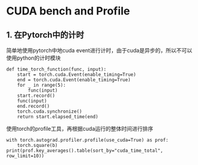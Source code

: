 # CUDA bench and Profile

## 1. 在Pytorch中的计时

简单地使用pytorch中地cuda event进行计时，由于cuda是异步的，所以不可以使用python的计时模块

```python3
def time_torch_function(func, input):
    start = torch.cuda.Event(enable_timing=True)
    end = torch.cuda.Event(enable_timing=True)
    for _ in range(5):
        func(input)
    start.record()
    func(input)
    end.record()
    torch.cuda.synchronize()
    return start.elapsed_time(end)
```

使用torch的profile工具，再根据cuda运行的整体时间进行排序

```pytorch
with torch.autograd.profiler.profile(use_cuda=True) as prof:
    torch.square(b)
print(prof.key_averages().table(sort_by="cuda_time_total", row_limit=10))

```

